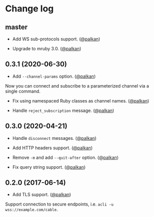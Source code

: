 # Change log

## master

- Add WS sub-protocols support. ([@palkan][])

- Upgrade to mruby 3.0. ([@palkan][])

## 0.3.1 (2020-06-30)

- Add `--channel-params` option. ([@palkan][])

Now you can connect and subscribe to a parameterized channel via a single command.

- Fix using namespaced Ruby classes as channel names. ([@palkan][])

- Handle `reject_subscription` message. ([@palkan][])

## 0.3.0 (2020-04-21)

- Handle `disconnect` messages. ([@palkan][])

- Add HTTP headers support. ([@palkan][])

- Remove `-m` and add `--quit-after` option. ([@palkan][])

- Fix query string support. ([@palkan][])

## 0.2.0 (2017-06-14)

- Add TLS support. ([@palkan][])

Support connection to secure endpoints, i.e. `acli -u wss://example.com/cable`.

[@palkan]: https://github.com/palkan
